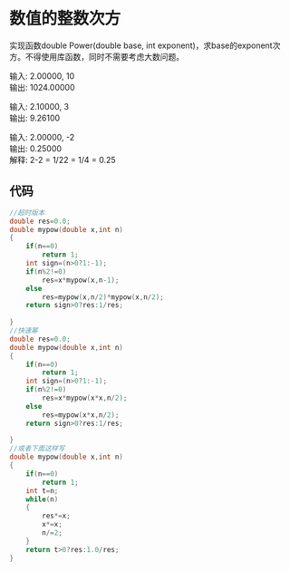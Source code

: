 # 数值的整数次方

实现函数double Power(double base, int exponent)，求base的exponent次方。不得使用库函数，同时不需要考虑大数问题。

输入: 2.00000, 10\
输出: 1024.00000

输入: 2.10000, 3\
输出: 9.26100

输入: 2.00000, -2\
输出: 0.25000\
解释: 2-2 = 1/22 = 1/4 = 0.25


## 代码

```C++
//超时版本
double res=0.0;
double mypow(double x,int n)
{
    if(n==0)
        return 1;
    int sign=(n>0?1:-1);
    if(n%2!=0)
        res=x*mypow(x,n-1);
    else
        res=mypow(x,n/2)*mypow(x,n/2);
    return sign>0?res:1/res;
    
}
//快速幂
double res=0.0;
double mypow(double x,int n)
{
    if(n==0)
        return 1;
    int sign=(n>0?1:-1);
    if(n%2!=0)
        res=x*mypow(x*x,n/2);
    else
        res=mypow(x*x,n/2);
    return sign>0?res:1/res;
    
}
//或者下面这样写
double mypow(double x,int n)
{
    if(n==0)
        return 1;
    int t=n;
    while(n)
    {
        res*=x;
        x*=x;
        n/=2;
    }
    return t>0?res:1.0/res;
}
```
